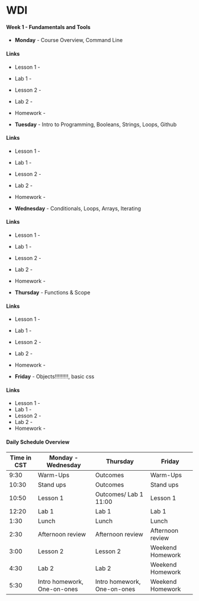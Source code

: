 # WDI 

#### Week 1 - Fundamentals and Tools

* __Monday__ - Course Overview, Command Line

#### Links 

* Lesson 1 - 
* Lab 1 - 
* Lesson 2 - 
* Lab 2 - 
* Homework - 


* __Tuesday__ - Intro to Programming, Booleans, Strings, Loops, Github

#### Links 

* Lesson 1 - 
* Lab 1 - 
* Lesson 2 - 
* Lab 2 - 
* Homework - 

* __Wednesday__ - Conditionals, Loops, Arrays, Iterating

#### Links 

* Lesson 1 - 
* Lab 1 - 
* Lesson 2 - 
* Lab 2 - 
* Homework - 

* __Thursday__ - Functions & Scope

#### Links 

* Lesson 1 - 
* Lab 1 - 
* Lesson 2 - 
* Lab 2 - 
* Homework - 

* __Friday__ - Objects!!!!!!!!!, basic css

#### Links 

* Lesson 1 - 
* Lab 1 - 
* Lesson 2 - 
* Lab 2 - 
* Homework - 



#### Daily Schedule Overview

Time in CST | Monday - Wednesday | Thursday | Friday |
----- | -------- | ----- | ----- |
9:30  | Warm-Ups | Outcomes | Warm-Ups |
10:30 | Stand ups | Outcomes | Stand ups |
10:50 | Lesson 1  | Outcomes/ Lab 1 11:00 | Lesson 1  |
12:20 | Lab 1     | Lab 1 | Lab 1 |
1:30 | Lunch | Lunch | Lunch |
2:30 | Afternoon review | Afternoon review | Afternoon review |
3:00 | Lesson 2 | Lesson 2 | Weekend Homework |
4:30 | Lab 2 | Lab 2 | Weekend Homework |
5:30 | Intro homework, One-on-ones | Intro homework, One-on-ones | Weekend Homework |  
